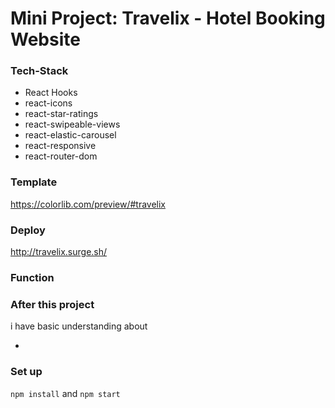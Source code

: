 # Mini Project: Travelix - Hotel Booking Website

### Tech-Stack

- React Hooks
- react-icons
- react-star-ratings
- react-swipeable-views
- react-elastic-carousel
- react-responsive
- react-router-dom

### Template

https://colorlib.com/preview/#travelix

### Deploy

http://travelix.surge.sh/

### Function

### After this project

i have basic understanding about

-

### Set up

`npm install` and `npm start`
